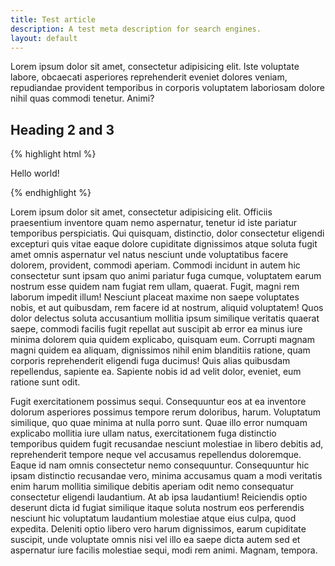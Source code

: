 ```yaml
---
title: Test article
description: A test meta description for search engines.
layout: default
---
```


Lorem ipsum dolor sit amet, consectetur adipisicing elit. Iste voluptate labore, obcaecati asperiores reprehenderit eveniet dolores veniam, repudiandae provident temporibus in corporis voluptatem laboriosam dolore nihil quas commodi tenetur. Animi?

## Heading 2 and 3

{% highlight html %}
<p>Hello world!</p>
{% endhighlight %}

Lorem ipsum dolor sit amet, consectetur adipisicing elit. Officiis praesentium inventore quam nemo aspernatur, tenetur id iste pariatur temporibus perspiciatis. Qui quisquam, distinctio, dolor consectetur eligendi excepturi quis vitae eaque dolore cupiditate dignissimos atque soluta fugit amet omnis aspernatur vel natus nesciunt unde voluptatibus facere dolorem, provident, commodi aperiam. Commodi incidunt in autem hic consectetur sunt ipsam quo animi pariatur fuga cumque, voluptatem earum nostrum esse quidem nam fugiat rem ullam, quaerat. Fugit, magni rem laborum impedit illum! Nesciunt placeat maxime non saepe voluptates nobis, et aut quibusdam, rem facere id at nostrum, aliquid voluptatem! Quos dolor delectus soluta accusantium mollitia ipsum similique veritatis quaerat saepe, commodi facilis fugit repellat aut suscipit ab error ea minus iure minima dolorem quia quidem explicabo, quisquam eum. Corrupti magnam magni quidem ea aliquam, dignissimos nihil enim blanditiis ratione, quam corporis reprehenderit eligendi fuga ducimus! Quis alias quibusdam repellendus, sapiente ea. Sapiente nobis id ad velit dolor, eveniet, eum ratione sunt odit.

Fugit exercitationem possimus sequi. Consequuntur eos at ea inventore dolorum asperiores possimus tempore rerum doloribus, harum. Voluptatum similique, quo quae minima at nulla porro sunt. Quae illo error numquam explicabo mollitia iure ullam natus, exercitationem fuga distinctio temporibus quidem fugit recusandae nesciunt molestiae in libero debitis ad, reprehenderit tempore neque vel accusamus repellendus doloremque. Eaque id nam omnis consectetur nemo consequuntur. Consequuntur hic ipsam distinctio recusandae vero, minima accusamus quam a modi veritatis enim harum mollitia similique debitis aperiam odit nemo consequatur consectetur eligendi laudantium. At ab ipsa laudantium! Reiciendis optio deserunt dicta id fugiat similique itaque soluta nostrum eos perferendis nesciunt hic voluptatum laudantium molestiae atque eius culpa, quod expedita. Deleniti optio libero vero harum dignissimos, earum cupiditate suscipit, unde voluptate omnis nisi vel illo ea saepe dicta autem sed et aspernatur iure facilis molestiae sequi, modi rem animi. Magnam, tempora.